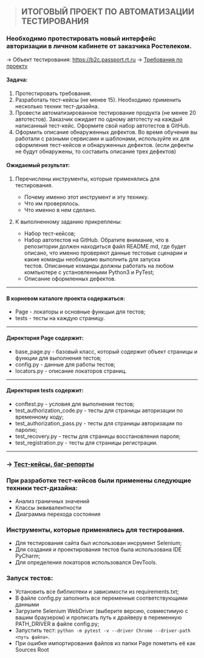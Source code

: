 >## ИТОГОВЫЙ ПРОЕКТ ПО АВТОМАТИЗАЦИИ ТЕСТИРОВАНИЯ

### Необходимо протестировать новый интерфейс авторизации в личном кабинете от заказчика Ростелеком.


→ Объект тестирования: https://b2c.passport.rt.ru
→ [Требования по проекту](https://docs.google.com/document/d/1x3H_JKRM_ZveuwLIaaAlnIphdvtaedmD/edit?usp=drive_link&ouid=107441435034914546033&rtpof=true&sd=true)


#### Задача:
  1. Протестировать требования.
  2. Разработать тест-кейсы (не менее 15). Необходимо применить несколько техник тест-дизайна.
  3. Провести автоматизированное тестирование продукта (не менее 20 автотестов). Заказчик ожидает по одному автотесту на каждый написанный тест-кейс. Оформите свой набор автотестов в GitHub.
  4. Оформить описание обнаруженных дефектов. Во время обучения вы работали с разными сервисами и шаблонами, используйте их для оформления тест-кейсов и обнаруженных дефектов. (если дефекты не будут обнаружены, то составить описание трех дефектов)



#### Ожидаемый результат:
  1. Перечислены инструменты, которые применялись для тестирования.
  
     * Почему именно этот инструмент и эту технику.
     * Что им проверялось.
     * Что именно в нем сделано.
     
  2. К выполненному заданию прикреплены:
  
     * Набор тест-кейсов;
     * Набор автотестов на GitHub. Обратите внимание, что в репозитории должен находиться файл README.md, где будет описано, что именно проверяют данные тестовые сценарии и какие команды необходимо выполнить для запуска   
       тестов. Описанные команды должны работать на любом компьютере с установленными Python3 и PyTest;
     * Описание оформленных дефектов.

***
#### В корневом каталоге проекта содержаться:
* Page - локаторы и основные функцыи для тестов;
* tests - тесты на каждую страницу.
***
#### Директория Page содержит:
* base_page.py - базовый класс, который содержит объект страницы и функции для выполнения тестов;
* config.py - данные для работы тестов;
* locators.py - описание локаторов страниц.
***
#### Директория tests содержит:
* conftest.py -  условия для выполнения тестов;
* test_authorization_code.py - тесты для страницы авторизации по временному коду;
* test_authorization_pass.py - тесты для страницы авторизации по паролю;
* test_recovery.py - тесты для страницы восстановления пароля;
* test_registration.py - тесты для страницы регистрации.
***


### → [Тест-кейсы, баг-репорты](https://docs.google.com/spreadsheets/d/1XD4zlooaXe8ggM8y-7XRXAHH1CScrdovQMM5n6IFMc0/edit#gid=0)

### При разработке тест-кейсов были применены следующие техники тест-дизайна: 
 
* Анализ граничных значений
* Классы эквивалентности
* Диаграмма перехода состояния

### Инструменты, которые применялись для тестирования.

* Для тестирования сайта был использован инсрумент Selenium;
* Для создания и проектирования тестов была использована IDE PyCharm;
* Для определения локаторов использовался DevTools.

### Запуск тестов:
* Установить все библиотеки и зависимости из requirements.txt;
* В файле config.py заполнить все переменные соответствующими данными
* Загрузите Selenium WebDriver (выберите версию, совместимую с вашим браузером) и прописать путь к драйверу в переменную PATH_DRIVER в файле config.py;
* Запустить тест: `python -m pytest -v --driver Chrome --driver-path <путь файла>`.
* При ошибке импортирования файлов из папки Page пометить её как Sources Root



